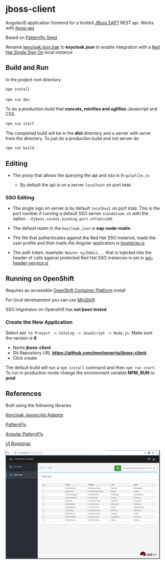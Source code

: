 # jboss-client

AngularJS application frontend for a hosted [JBoss EAP7](https://developers.redhat.com/products/eap/download/) REST api.  Works with [jboss-api](https://github.com/mechevarria/jboss-api)

Based on [Patternfly Seed](https://github.com/mechevarria/patternfly-seed)

Rename [keycloak.json.bak](https://github.com/mechevarria/jboss-client/blob/master/keycloak.json.bak) to **keycloak.json** to enable integration with a [Red Hat Single Sign On](https://access.redhat.com/products/red-hat-single-sign-on) local instance

## Build and Run
In the project root directory

~~~bash
npm install

npm run dev
~~~

To do a production build that **concats, minifies and uglifies** Javascript and CSS.

~~~bash
npm run start
~~~  

The completed build will be in the **dist** directory and a server with serve from the directory.  To just do a production build and not server do

~~~bash
npm run build
~~~  

## Editing
* The proxy that allows the querying the api and sso is in
`gulpfile.js`

    * By default the api is on a server `localhost` on port `8080`

### SSO Editing

* The single sign on server is by default `localhost` on port `8180`.  This is the port number if running a default SSO server `standalone.sh` 
with the option `--Djboss.socket.binding.port-offset=100`

* The default realm in the `keycloak.json` is **eap-node-realm**

* The file that authenticates against the Red Hat SSO instance, loads the user profile and then loads the Angular application is [bootstrap.js](https://github.com/mechevarria/jboss-client/blob/master/app/bootstrap.js)
* The auth token, example: `Bearer eyJhbGci...` that is injected into the header of calls against protected Red Hat SSO instances is set in [api-header-service.js](https://github.com/mechevarria/jboss-client/blob/master/app/components/api/api-header-service.js)

## Running on OpenShift

Requires an accessible [OpenShift Container Platform](https://www.openshift.com/container-platform/index.html) install

For local development you can use [MiniShift](https://docs.openshift.org/latest/minishift/getting-started/installing.html)

SSO intgretaion on Openshift has **not been tested**

### Create the New Application

Select `Add to Project -> Catalog -> JavaScript -> Node.js`.  Make sure the version is **6**
* Name **jboss-client**
* Git Repository URL **https://github.com/mechevarria/jboss-client**
* Click create

The default build will run a `npm install` command and then `npm run start`.  To run in production mode change the environment variable **NPM_RUN** to **prod**

    
## References
Built using the following libraries

[Keycloak Javascript Adaptor](https://keycloak.gitbooks.io/documentation/content/securing_apps/topics/oidc/javascript-adapter.html)

[PatternFly](http://www.patternfly.org/)

[Angular PatternFly](www.patternfly.org/angular-patternfly/)

[UI Bootstrap](https://angular-ui.github.io/bootstrap/)


![cli.png](screenshot.png)

